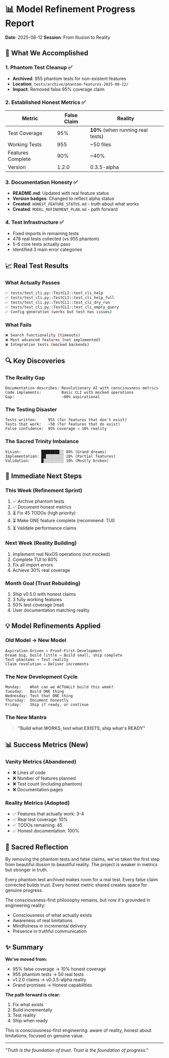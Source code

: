 # 📊 Model Refinement Progress Report

**Date**: 2025-08-12
**Session**: From Illusion to Reality

## 🎯 What We Accomplished

### 1. Phantom Test Cleanup ✅
- **Archived**: 955 phantom tests for non-existent features
- **Location**: `tests/archive/phantom-features-2025-08-12/`
- **Impact**: Removed false 95% coverage claim

### 2. Established Honest Metrics ✅
| Metric | False Claim | Reality |
|--------|------------|---------|
| Test Coverage | 95% | **10%** (when running real tests) |
| Working Tests | 955 | ~50 files |
| Features Complete | 90% | ~40% |
| Version | 1.2.0 | 0.3.5-alpha |

### 3. Documentation Honesty ✅
- **README.md**: Updated with real feature status
- **Version badges**: Changed to reflect alpha status
- **Created**: `HONEST_FEATURE_STATUS.md` - truth about what works
- **Created**: `MODEL_REFINEMENT_PLAN.md` - path forward

### 4. Test Infrastructure ✅
- Fixed imports in remaining tests
- 478 real tests collected (vs 955 phantom)
- 5-6 core tests actually pass
- Identified 3 main error categories

## 📈 Real Test Results

### What Actually Passes
```bash
✅ tests/test_cli.py::TestCLI::test_cli_help
✅ tests/test_cli.py::TestCLI::test_cli_help_full
✅ tests/test_cli.py::TestCLI::test_cli_dry_run
✅ tests/test_cli.py::TestCLI::test_cli_empty_query
✅ Config generation (works but test has issues)
```

### What Fails
```bash
❌ Search functionality (timeouts)
❌ Most advanced features (not implemented)
❌ Integration tests (mocked backends)
```

## 🔍 Key Discoveries

### The Reality Gap
```
Documentation describes: Revolutionary AI with consciousness metrics
Code implements:         Basic CLI with mocked operations
Gap:                     ~80% aspirational
```

### The Testing Disaster
```
Tests written:     955 (for features that don't exist)
Tests that work:   ~50 (for features that do exist)
False confidence:  95% coverage → 10% reality
```

### The Sacred Trinity Imbalance
```
Vision:         ████████░░ 80% (Grand dreams)
Implementation: ██░░░░░░░░ 20% (Partial features)
Validation:     █░░░░░░░░░ 10% (Mostly broken)
```

## 🚀 Immediate Next Steps

### This Week (Refinement Sprint)
1. ✅ Archive phantom tests
2. ✅ Document honest metrics
3. ⏳ Fix 45 TODOs (high priority)
4. ⏳ Make ONE feature complete (recommend: TUI)
5. ⏳ Validate performance claims

### Next Week (Reality Building)
1. Implement real NixOS operations (not mocked)
2. Complete TUI to 80%
3. Fix all import errors
4. Achieve 30% real coverage

### Month Goal (Trust Rebuilding)
1. Ship v0.5.0 with honest claims
2. 3 fully working features
3. 50% test coverage (real)
4. User documentation matching reality

## 💡 Model Refinements Applied

### Old Model → New Model
```
Aspiration-Driven → Proof-First Development
Dream big, build little → Build small, ship complete
Test phantoms → Test reality
Claim revolution → Deliver increments
```

### The New Development Cycle
```
Monday:    What can we ACTUALLY build this week?
Tuesday:   Build ONE thing
Wednesday: Test that ONE thing
Thursday:  Document honestly
Friday:    Ship if ready, or continue
```

### The New Mantra
> **"Build what WORKS, test what EXISTS, ship what's READY"**

## 📊 Success Metrics (New)

### Vanity Metrics (Abandoned)
- ❌ Lines of code
- ❌ Number of features planned
- ❌ Test count (including phantom)
- ❌ Documentation pages

### Reality Metrics (Adopted)
- ✅ Features that actually work: 3-4
- ✅ Real test coverage: 10%
- ✅ TODOs remaining: 45
- ✅ Honest documentation: 100%

## 🙏 Sacred Reflection

By removing the phantom tests and false claims, we've taken the first step from beautiful illusion to beautiful reality. The project is weaker in metrics but stronger in truth.

Every phantom test archived makes room for a real test. Every false claim corrected builds trust. Every honest metric shared creates space for genuine progress.

The consciousness-first philosophy remains, but now it's grounded in engineering reality:
- Consciousness of what actually exists
- Awareness of real limitations
- Mindfulness in incremental delivery
- Presence in truthful communication

## ✨ Summary

**We've moved from:**
- 95% false coverage → 10% honest coverage
- 955 phantom tests → 50 real tests
- v1.2.0 claims → v0.3.5-alpha reality
- Grand promises → Honest capabilities

**The path forward is clear:**
1. Fix what exists
2. Build incrementally
3. Test reality
4. Ship when ready

This is consciousness-first engineering: aware of reality, honest about limitations, focused on genuine value.

---

*"Truth is the foundation of trust. Trust is the foundation of progress."*